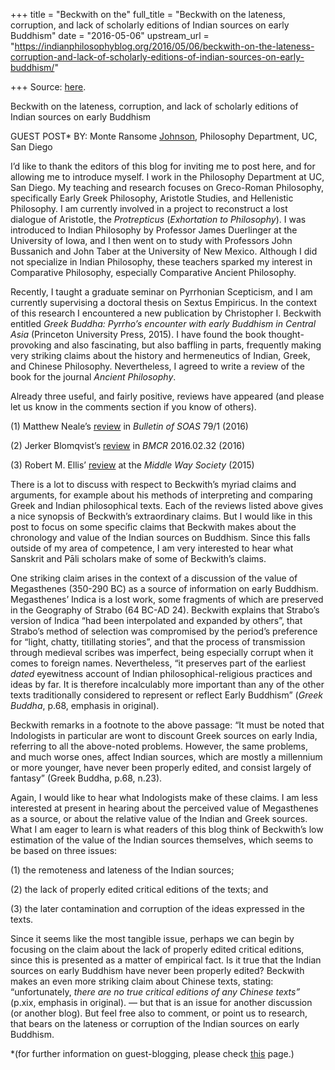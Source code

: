 +++
title = "Beckwith on the"
full_title = "Beckwith on the lateness, corruption, and lack of scholarly editions of Indian sources on early Buddhism"
date = "2016-05-06"
upstream_url = "https://indianphilosophyblog.org/2016/05/06/beckwith-on-the-lateness-corruption-and-lack-of-scholarly-editions-of-indian-sources-on-early-buddhism/"

+++
Source: [here](https://indianphilosophyblog.org/2016/05/06/beckwith-on-the-lateness-corruption-and-lack-of-scholarly-editions-of-indian-sources-on-early-buddhism/).

Beckwith on the lateness, corruption, and lack of scholarly editions of Indian sources on early Buddhism



GUEST POST\* BY: Monte Ransome [Johnson](http://www.montejohnson.info/),
Philosophy Department, UC, San Diego

I’d like to thank the editors of this blog for inviting me to post here,
and for allowing me to introduce myself. I work in the Philosophy
Department at UC, San Diego. My teaching and research focuses on
Greco-Roman Philosophy, specifically Early Greek Philosophy, Aristotle
Studies, and Hellenistic Philosophy. I am currently involved in a
project to reconstruct a lost dialogue of Aristotle, the *Protrepticus*
(*Exhortation to Philosophy*). I was introduced to Indian Philosophy by
Professor James Duerlinger at the University of Iowa, and I then went on
to study with Professors John Bussanich and John Taber at the University
of New Mexico. Although I did not specialize in Indian Philosophy, these
teachers sparked my interest in Comparative Philosophy, especially
Comparative Ancient Philosophy.

Recently, I taught a graduate seminar on Pyrrhonian Scepticism, and I am
currently supervising a doctoral thesis on Sextus Empiricus. In the
context of this research I encountered a new publication by Christopher
I. Beckwith entitled *Greek Buddha: Pyrrho’s encounter with early
Buddhism in Central Asia* (Princeton University Press, 2015). I have
found the book thought-provoking and also fascinating, but also baffling
in parts, frequently making very striking claims about the history and
hermeneutics of Indian, Greek, and Chinese Philosophy. Nevertheless, I
agreed to write a review of the book for the journal *Ancient
Philosophy*.

Already three useful, and fairly positive, reviews have appeared (and
please let us know in the comments section if you know of others).

\(1\) Matthew Neale’s
[review](http://dx.doi.org/10.1017/S0041977X15001305) in *Bulletin of
SOAS* 79/1 (2016)

\(2\) Jerker Blomqvist’s
[review](http://bmcr.brynmawr.edu/2016/2016-02-32.html) in *BMCR*
2016.02.32 (2016)

\(3\) Robert M. Ellis’
[review](http://www.middlewaysociety.org/books/the-middle-way-in-buddhism-books/greek-buddha-by-christopher-i-beckwith/)
at the *Middle Way Society* (2015)

There is a lot to discuss with respect to Beckwith’s myriad claims and
arguments, for example about his methods of interpreting and comparing
Greek and Indian philosophical texts. Each of the reviews listed above
gives a nice synopsis of Beckwith’s extraordinary claims. But I would
like in this post to focus on some specific claims that Beckwith makes
about the chronology and value of the Indian sources on Buddhism. Since
this falls outside of my area of competence, I am very interested to
hear what Sanskrit and Pāli scholars make of some of Beckwith’s claims.

One striking claim arises in the context of a discussion of the value of
Megasthenes (350-290 BC) as a source of information on early Buddhism.
Megasthenes’ Indica is a lost work, some fragments of which are
preserved in the Geography of Strabo (64 BC-AD 24). Beckwith explains
that Strabo’s version of Indica “had been interpolated and expanded by
others”, that Strabo’s method of selection was compromised by the
period’s preference for “light, chatty, titillating stories”, and that
the process of transmission through medieval scribes was imperfect,
being especially corrupt when it comes to foreign names. Nevertheless,
“it preserves part of the earliest *dated* eyewitness account of Indian
philosophical-religious practices and ideas by far. It is therefore
incalculably more important than any of the other texts traditionally
considered to represent or reflect Early Buddhism” (*Greek Buddha*,
p.68, emphasis in original).

Beckwith remarks in a footnote to the above passage: “It must be noted
that Indologists in particular are wont to discount Greek sources on
early India, referring to all the above-noted problems. However, the
same problems, and much worse ones, affect Indian sources, which are
mostly a millennium or more younger, have never been properly edited,
and consist largely of fantasy” (Greek Buddha, p.68, n.23).

Again, I would like to hear what Indologists make of these claims. I am
less interested at present in hearing about the perceived value of
Megasthenes as a source, or about the relative value of the Indian and
Greek sources. What I am eager to learn is what readers of this blog
think of Beckwith’s low estimation of the value of the Indian sources
themselves, which seems to be based on three issues:

\(1\) the remoteness and lateness of the Indian sources;

\(2\) the lack of properly edited critical editions of the texts; and

\(3\) the later contamination and corruption of the ideas expressed in
the texts.

Since it seems like the most tangible issue, perhaps we can begin by
focusing on the claim about the lack of properly edited critical
editions, since this is presented as a matter of empirical fact. Is it
true that the Indian sources on early Buddhism have never been properly
edited? Beckwith makes an even more striking claim about Chinese texts,
stating: “unfortunately, *there are no true critical editions of any
Chinese texts”* (p.xix, emphasis in original). — but that is an issue
for another discussion (or another blog). But feel free also to comment,
or point us to research, that bears on the lateness or corruption of the
Indian sources on early Buddhism.

\*(for further information on guest-blogging, please check
[this](http://indianphilosophyblog.org/call-for-guest-posts/) page.)

